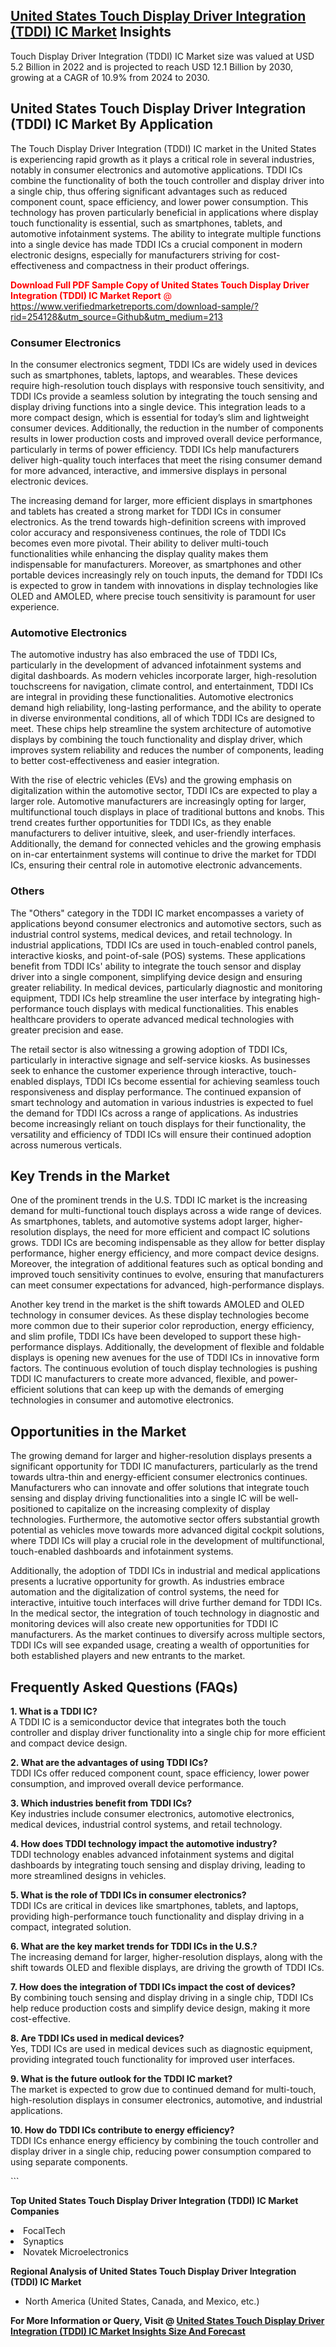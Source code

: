 <h2><a href="https://www.verifiedmarketreports.com/download-sample/?rid=254128&amp;utm_source=Github&amp;utm_medium=213" target="_blank">United States Touch Display Driver Integration (TDDI) IC Market</a> Insights</h2><p>Touch Display Driver Integration (TDDI) IC Market size was valued at USD 5.2 Billion in 2022 and is projected to reach USD 12.1 Billion by 2030, growing at a CAGR of 10.9% from 2024 to 2030.</p><p><h2>United States Touch Display Driver Integration (TDDI) IC Market By Application</h2><p>The Touch Display Driver Integration (TDDI) IC market in the United States is experiencing rapid growth as it plays a critical role in several industries, notably in consumer electronics and automotive applications. TDDI ICs combine the functionality of both the touch controller and display driver into a single chip, thus offering significant advantages such as reduced component count, space efficiency, and lower power consumption. This technology has proven particularly beneficial in applications where display touch functionality is essential, such as smartphones, tablets, and automotive infotainment systems. The ability to integrate multiple functions into a single device has made TDDI ICs a crucial component in modern electronic designs, especially for manufacturers striving for cost-effectiveness and compactness in their product offerings. <p><span class=""><span style="color: #ff0000;"><strong>Download Full PDF Sample Copy of United States Touch Display Driver Integration (TDDI) IC Market Report</strong> @ </span><a href="https://www.verifiedmarketreports.com/download-sample/?rid=254128&amp;utm_source=Github&amp;utm_medium=213" target="_blank">https://www.verifiedmarketreports.com/download-sample/?rid=254128&amp;utm_source=Github&amp;utm_medium=213</a></span></p></p><h3>Consumer Electronics</h3><p>In the consumer electronics segment, TDDI ICs are widely used in devices such as smartphones, tablets, laptops, and wearables. These devices require high-resolution touch displays with responsive touch sensitivity, and TDDI ICs provide a seamless solution by integrating the touch sensing and display driving functions into a single device. This integration leads to a more compact design, which is essential for today’s slim and lightweight consumer devices. Additionally, the reduction in the number of components results in lower production costs and improved overall device performance, particularly in terms of power efficiency. TDDI ICs help manufacturers deliver high-quality touch interfaces that meet the rising consumer demand for more advanced, interactive, and immersive displays in personal electronic devices. <p>The increasing demand for larger, more efficient displays in smartphones and tablets has created a strong market for TDDI ICs in consumer electronics. As the trend towards high-definition screens with improved color accuracy and responsiveness continues, the role of TDDI ICs becomes even more pivotal. Their ability to deliver multi-touch functionalities while enhancing the display quality makes them indispensable for manufacturers. Moreover, as smartphones and other portable devices increasingly rely on touch inputs, the demand for TDDI ICs is expected to grow in tandem with innovations in display technologies like OLED and AMOLED, where precise touch sensitivity is paramount for user experience.</p><h3>Automotive Electronics</h3><p>The automotive industry has also embraced the use of TDDI ICs, particularly in the development of advanced infotainment systems and digital dashboards. As modern vehicles incorporate larger, high-resolution touchscreens for navigation, climate control, and entertainment, TDDI ICs are integral in providing these functionalities. Automotive electronics demand high reliability, long-lasting performance, and the ability to operate in diverse environmental conditions, all of which TDDI ICs are designed to meet. These chips help streamline the system architecture of automotive displays by combining the touch functionality and display driver, which improves system reliability and reduces the number of components, leading to better cost-effectiveness and easier integration.<p>With the rise of electric vehicles (EVs) and the growing emphasis on digitalization within the automotive sector, TDDI ICs are expected to play a larger role. Automotive manufacturers are increasingly opting for larger, multifunctional touch displays in place of traditional buttons and knobs. This trend creates further opportunities for TDDI ICs, as they enable manufacturers to deliver intuitive, sleek, and user-friendly interfaces. Additionally, the demand for connected vehicles and the growing emphasis on in-car entertainment systems will continue to drive the market for TDDI ICs, ensuring their central role in automotive electronic advancements.</p><h3>Others</h3><p>The "Others" category in the TDDI IC market encompasses a variety of applications beyond consumer electronics and automotive sectors, such as industrial control systems, medical devices, and retail technology. In industrial applications, TDDI ICs are used in touch-enabled control panels, interactive kiosks, and point-of-sale (POS) systems. These applications benefit from TDDI ICs' ability to integrate the touch sensor and display driver into a single component, simplifying device design and ensuring greater reliability. In medical devices, particularly diagnostic and monitoring equipment, TDDI ICs help streamline the user interface by integrating high-performance touch displays with medical functionalities. This enables healthcare providers to operate advanced medical technologies with greater precision and ease.<p>The retail sector is also witnessing a growing adoption of TDDI ICs, particularly in interactive signage and self-service kiosks. As businesses seek to enhance the customer experience through interactive, touch-enabled displays, TDDI ICs become essential for achieving seamless touch responsiveness and display performance. The continued expansion of smart technology and automation in various industries is expected to fuel the demand for TDDI ICs across a range of applications. As industries become increasingly reliant on touch displays for their functionality, the versatility and efficiency of TDDI ICs will ensure their continued adoption across numerous verticals.</p><h2>Key Trends in the Market</h2><p>One of the prominent trends in the U.S. TDDI IC market is the increasing demand for multi-functional touch displays across a wide range of devices. As smartphones, tablets, and automotive systems adopt larger, higher-resolution displays, the need for more efficient and compact IC solutions grows. TDDI ICs are becoming indispensable as they allow for better display performance, higher energy efficiency, and more compact device designs. Moreover, the integration of additional features such as optical bonding and improved touch sensitivity continues to evolve, ensuring that manufacturers can meet consumer expectations for advanced, high-performance displays.<p>Another key trend in the market is the shift towards AMOLED and OLED technology in consumer devices. As these display technologies become more common due to their superior color reproduction, energy efficiency, and slim profile, TDDI ICs have been developed to support these high-performance displays. Additionally, the development of flexible and foldable displays is opening new avenues for the use of TDDI ICs in innovative form factors. The continuous evolution of touch display technologies is pushing TDDI IC manufacturers to create more advanced, flexible, and power-efficient solutions that can keep up with the demands of emerging technologies in consumer and automotive electronics.</p><h2>Opportunities in the Market</h2><p>The growing demand for larger and higher-resolution displays presents a significant opportunity for TDDI IC manufacturers, particularly as the trend towards ultra-thin and energy-efficient consumer electronics continues. Manufacturers who can innovate and offer solutions that integrate touch sensing and display driving functionalities into a single IC will be well-positioned to capitalize on the increasing complexity of display technologies. Furthermore, the automotive sector offers substantial growth potential as vehicles move towards more advanced digital cockpit solutions, where TDDI ICs will play a crucial role in the development of multifunctional, touch-enabled dashboards and infotainment systems.<p>Additionally, the adoption of TDDI ICs in industrial and medical applications presents a lucrative opportunity for growth. As industries embrace automation and the digitalization of control systems, the need for interactive, intuitive touch interfaces will drive further demand for TDDI ICs. In the medical sector, the integration of touch technology in diagnostic and monitoring devices will also create new opportunities for TDDI IC manufacturers. As the market continues to diversify across multiple sectors, TDDI ICs will see expanded usage, creating a wealth of opportunities for both established players and new entrants to the market.</p><h2>Frequently Asked Questions (FAQs)</h2><p><b>1. What is a TDDI IC?</b><br/> A TDDI IC is a semiconductor device that integrates both the touch controller and display driver functionality into a single chip for more efficient and compact device design.</p><p><b>2. What are the advantages of using TDDI ICs?</b><br/> TDDI ICs offer reduced component count, space efficiency, lower power consumption, and improved overall device performance.</p><p><b>3. Which industries benefit from TDDI ICs?</b><br/> Key industries include consumer electronics, automotive electronics, medical devices, industrial control systems, and retail technology.</p><p><b>4. How does TDDI technology impact the automotive industry?</b><br/> TDDI technology enables advanced infotainment systems and digital dashboards by integrating touch sensing and display driving, leading to more streamlined designs in vehicles.</p><p><b>5. What is the role of TDDI ICs in consumer electronics?</b><br/> TDDI ICs are critical in devices like smartphones, tablets, and laptops, providing high-performance touch functionality and display driving in a compact, integrated solution.</p><p><b>6. What are the key market trends for TDDI ICs in the U.S.?</b><br/> The increasing demand for larger, higher-resolution displays, along with the shift towards OLED and flexible displays, are driving the growth of TDDI ICs.</p><p><b>7. How does the integration of TDDI ICs impact the cost of devices?</b><br/> By combining touch sensing and display driving in a single chip, TDDI ICs help reduce production costs and simplify device design, making it more cost-effective.</p><p><b>8. Are TDDI ICs used in medical devices?</b><br/> Yes, TDDI ICs are used in medical devices such as diagnostic equipment, providing integrated touch functionality for improved user interfaces.</p><p><b>9. What is the future outlook for the TDDI IC market?</b><br/> The market is expected to grow due to continued demand for multi-touch, high-resolution displays in consumer electronics, automotive, and industrial applications.</p><p><b>10. How do TDDI ICs contribute to energy efficiency?</b><br/> TDDI ICs enhance energy efficiency by combining the touch controller and display driver in a single chip, reducing power consumption compared to using separate components.</p>```</p><p><strong>Top United States Touch Display Driver Integration (TDDI) IC Market Companies</strong></p><div data-test-id=""><p><li>FocalTech</li><li> Synaptics</li><li> Novatek Microelectronics</li></p><div><strong>Regional Analysis of&nbsp;United States Touch Display Driver Integration (TDDI) IC Market</strong></div><ul><li dir="ltr"><p dir="ltr">North America&nbsp;(United States, Canada, and Mexico, etc.)</p></li></ul><p><strong>For More Information or Query, Visit @&nbsp;</strong><strong><a href="https://www.verifiedmarketreports.com/product/touch-display-driver-integration-tddi-ic-market/?utm_source=Github&amp;utm_medium=213" target="_blank">United States Touch Display Driver Integration (TDDI) IC Market Insights Size And Forecast</a></strong></p></div>
